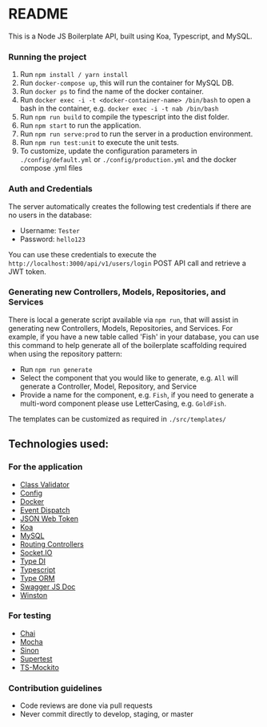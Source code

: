 # README

This is a Node JS Boilerplate API, built using Koa, Typescript, and MySQL.

### Running the project

1. Run `npm install / yarn install`
2. Run `docker-compose up`, this will run the container for MySQL DB.
3. Run `docker ps` to find the name of the docker container.
4. Run `docker exec -i -t <docker-container-name> /bin/bash` to open a bash in
	the container, e.g. `docker exec -i -t nab /bin/bash`
5. Run `npm run build` to compile the typescript into the dist folder.
6. Run `npm start` to run the application.
7. Run `npm run serve:prod` to run the server in a production environment.
8. Run `npm run test:unit` to execute the unit tests.
9. To customize, update the configuration parameters in `./config/default.yml` or
	`./config/production.yml` and the docker compose .yml files

### Auth and Credentials

The server automatically creates the following test credentials if there are no
users in the database:

* Username: `Tester`
* Password: `hello123`

You can use these credentials to execute the
`http://localhost:3000/api/v1/users/login` POST API call and retrieve a JWT token.

### Generating new Controllers, Models, Repositories, and Services

There is local a generate script available via `npm run`, that will assist in
generating new Controllers, Models, Repositories, and Services. For example, if
you have a new table called 'Fish' in your database, you can use this command to
help generate all of the boilerplate scaffolding required when using the
repository pattern:

* Run `npm run generate`
* Select the component that you would like to generate, e.g. `All` will generate
	a Controller, Model, Repository, and Service
* Provide a name for the component, e.g. `Fish`, if you need to generate a
	multi-word component please use LetterCasing, e.g. `GoldFish`.

The templates can be customized as required in `./src/templates/`

## Technologies used:

### For the application

* [Class Validator](https://www.npmjs.com/package/class-validator)
* [Config](https://www.npmjs.com/package/config)
* [Docker](https://www.docker.com/)
* [Event Dispatch](https://www.npmjs.com/package/event-dispatch)
* [JSON Web Token](https://www.npmjs.com/package/jsonwebtoken)
* [Koa](https://www.npmjs.com/package/koa)
* [MySQL](https://www.npmjs.com/package/mysql)
* [Routing Controllers](https://www.npmjs.com/package/routing-controllers)
* [Socket.IO](https://www.npmjs.com/package/socket.io)
* [Type DI](https://www.npmjs.com/package/typedi)
* [Typescript](https://www.typescriptlang.org/)
* [Type ORM](https://www.npmjs.com/package/typeorm)
* [Swagger JS Doc](https://www.npmjs.com/package/swagger-jsdoc)
* [Winston](https://www.npmjs.com/package/winston)

### For testing

* [Chai](https://www.npmjs.com/package/chai)
* [Mocha](https://www.npmjs.com/package/mocha)
* [Sinon](https://www.npmjs.com/package/sinon)
* [Supertest](https://www.npmjs.com/package/supertest)
* [TS-Mockito](https://www.npmjs.com/package/ts-mockito)

### Contribution guidelines

* Code reviews are done via pull requests
* Never commit directly to develop, staging, or master
